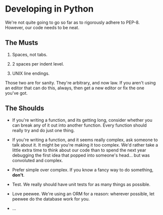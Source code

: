 # Developing in Python

We're not quite going to go so far as to rigorously adhere to PEP-8. However, our code needs to be neat.

## The Musts

1. Spaces, not tabs.

1. 2 spaces per indent level.

1. UNIX line endings.

Those two are for sanity. They're arbitrary, and now law. If you aren't using an editor that can do this, always, then get a new editor or fix the one you've got.

## The Shoulds

* If you're writing a function, and its getting long, consider whether you can break any of it out into another function. Every function should really try and do just one thing.

* If you're writing a function, and it seems really complex, ask someone to talk about it. It might be you're making it too complex. We'd rather take a little extra time to think about our code than to spend the next year debugging the first idea that popped into someone's head... but was convoluted and complex.

* Prefer simple over complex. If you know a fancy way to do something, **don't**.

* Test. We really should have unit tests for as many things as possible.

* Love peewee. We're using an ORM for a reason: wherever possible, let peewee do the database work for you.

* ...
